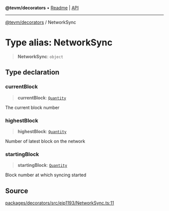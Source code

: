 **@tevm/decorators** • [Readme](../README.md) \| [API](../globals.md)

***

[@tevm/decorators](../README.md) / NetworkSync

# Type alias: NetworkSync

> **NetworkSync**: `object`

## Type declaration

### currentBlock

> **currentBlock**: [`Quantity`](Quantity.md)

The current block number

### highestBlock

> **highestBlock**: [`Quantity`](Quantity.md)

Number of latest block on the network

### startingBlock

> **startingBlock**: [`Quantity`](Quantity.md)

Block number at which syncing started

## Source

[packages/decorators/src/eip1193/NetworkSync.ts:11](https://github.com/evmts/tevm-monorepo/blob/main/packages/decorators/src/eip1193/NetworkSync.ts#L11)

